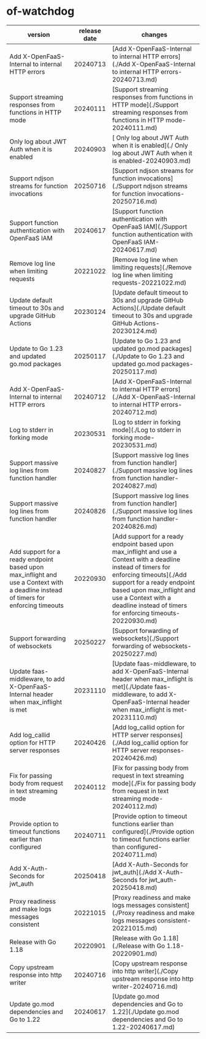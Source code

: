 # of-watchdog	


|version|release date|changes|
|---|---|---|
|Add X-OpenFaaS-Internal to internal HTTP errors|20240713|[Add X-OpenFaaS-Internal to internal HTTP errors](./Add X-OpenFaaS-Internal to internal HTTP errors-20240713.md)|
|Support streaming responses from functions in HTTP mode|20240111|[Support streaming responses from functions in HTTP mode](./Support streaming responses from functions in HTTP mode-20240111.md)|
| Only log about JWT Auth when it is enabled|20240903|[ Only log about JWT Auth when it is enabled](./ Only log about JWT Auth when it is enabled-20240903.md)|
|Support ndjson streams for function invocations|20250716|[Support ndjson streams for function invocations](./Support ndjson streams for function invocations-20250716.md)|
|Support function authentication with OpenFaaS IAM|20240617|[Support function authentication with OpenFaaS IAM](./Support function authentication with OpenFaaS IAM-20240617.md)|
|Remove log line when limiting requests|20221022|[Remove log line when limiting requests](./Remove log line when limiting requests-20221022.md)|
|Update default timeout to 30s and upgrade GitHub Actions|20230124|[Update default timeout to 30s and upgrade GitHub Actions](./Update default timeout to 30s and upgrade GitHub Actions-20230124.md)|
|Update to Go 1.23 and updated go.mod packages|20250117|[Update to Go 1.23 and updated go.mod packages](./Update to Go 1.23 and updated go.mod packages-20250117.md)|
|Add X-OpenFaaS-Internal to internal HTTP errors|20240712|[Add X-OpenFaaS-Internal to internal HTTP errors](./Add X-OpenFaaS-Internal to internal HTTP errors-20240712.md)|
|Log to stderr in forking mode|20230531|[Log to stderr in forking mode](./Log to stderr in forking mode-20230531.md)|
|Support massive log lines from function handler|20240827|[Support massive log lines from function handler](./Support massive log lines from function handler-20240827.md)|
|Support massive log lines from function handler|20240826|[Support massive log lines from function handler](./Support massive log lines from function handler-20240826.md)|
|Add support for a ready endpoint based upon max_inflight and use a Context with a deadline instead of timers for enforcing timeouts|20220930|[Add support for a ready endpoint based upon max_inflight and use a Context with a deadline instead of timers for enforcing timeouts](./Add support for a ready endpoint based upon max_inflight and use a Context with a deadline instead of timers for enforcing timeouts-20220930.md)|
|Support forwarding of websockets|20250227|[Support forwarding of websockets](./Support forwarding of websockets-20250227.md)|
|Update faas-middleware, to add X-OpenFaaS-Internal header when max_inflight is met|20231110|[Update faas-middleware, to add X-OpenFaaS-Internal header when max_inflight is met](./Update faas-middleware, to add X-OpenFaaS-Internal header when max_inflight is met-20231110.md)|
|Add log_callid option for HTTP server responses|20240426|[Add log_callid option for HTTP server responses](./Add log_callid option for HTTP server responses-20240426.md)|
|Fix for passing body from request in text streaming mode|20240112|[Fix for passing body from request in text streaming mode](./Fix for passing body from request in text streaming mode-20240112.md)|
|Provide option to timeout functions earlier than configured|20240711|[Provide option to timeout functions earlier than configured](./Provide option to timeout functions earlier than configured-20240711.md)|
|Add X-Auth-Seconds for jwt_auth|20250418|[Add X-Auth-Seconds for jwt_auth](./Add X-Auth-Seconds for jwt_auth-20250418.md)|
|Proxy readiness and make logs messages consistent|20221015|[Proxy readiness and make logs messages consistent](./Proxy readiness and make logs messages consistent-20221015.md)|
|Release with Go 1.18|20220901|[Release with Go 1.18](./Release with Go 1.18-20220901.md)|
|Copy upstream response into http writer|20240716|[Copy upstream response into http writer](./Copy upstream response into http writer-20240716.md)|
|Update go.mod dependencies and Go to 1.22|20240617|[Update go.mod dependencies and Go to 1.22](./Update go.mod dependencies and Go to 1.22-20240617.md)|
